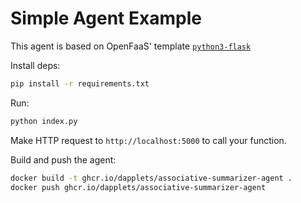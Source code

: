 # Simple Agent Example

This agent is based on OpenFaaS' template [`python3-flask`](https://github.com/openfaas/python-flask-template/blob/master/template/python3-flask/)

Install deps:

```sh
pip install -r requirements.txt
```

Run:

```sh
python index.py
```

Make HTTP request to `http://localhost:5000` to call your function.

Build and push the agent:

```sh
docker build -t ghcr.io/dapplets/associative-summarizer-agent .
docker push ghcr.io/dapplets/associative-summarizer-agent
```
